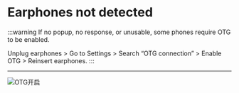 # Earphones not detected

:::warning
If no popup, no response, or unusable, some phones require OTG to be enabled.

Unplug earphones > Go to Settings > Search “OTG connection” > Enable OTG > Reinsert earphones.
:::

---

![OTG开启](https://bu.dusays.com/2024/10/29/6720906c17373.png)
